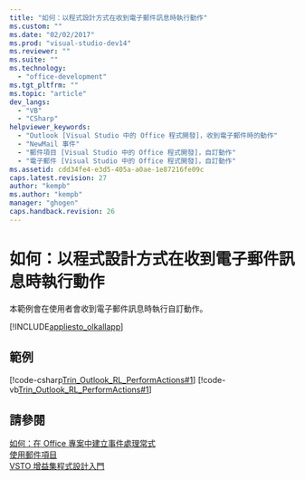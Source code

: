```yaml
---
title: "如何：以程式設計方式在收到電子郵件訊息時執行動作"
ms.custom: ""
ms.date: "02/02/2017"
ms.prod: "visual-studio-dev14"
ms.reviewer: ""
ms.suite: ""
ms.technology: 
  - "office-development"
ms.tgt_pltfrm: ""
ms.topic: "article"
dev_langs: 
  - "VB"
  - "CSharp"
helpviewer_keywords: 
  - "Outlook [Visual Studio 中的 Office 程式開發]，收到電子郵件時的動作"
  - "NewMail 事件"
  - "郵件項目 [Visual Studio 中的 Office 程式開發]，自訂動作"
  - "電子郵件 [Visual Studio 中的 Office 程式開發]，自訂動作"
ms.assetid: cdd34fe4-e3d5-405a-a0ae-1e87216fe09c
caps.latest.revision: 27
author: "kempb"
ms.author: "kempb"
manager: "ghogen"
caps.handback.revision: 26
---
```

# 如何：以程式設計方式在收到電子郵件訊息時執行動作
  本範例會在使用者會收到電子郵件訊息時執行自訂動作。  
  
 [!INCLUDE[appliesto_olkallapp](../vsto/includes/appliesto-olkallapp-md.md)]  
  
## 範例  
 [!code-csharp[Trin_Outlook_RL_PerformActions#1](../snippets/csharp/VS_Snippets_OfficeSP/Trin_Outlook_RL_PerformActions/CS/thisaddin.cs#1)]
 [!code-vb[Trin_Outlook_RL_PerformActions#1](../snippets/visualbasic/VS_Snippets_OfficeSP/Trin_Outlook_RL_PerformActions/VB/thisaddin.vb#1)]  
  
## 請參閱  
 [如何：在 Office 專案中建立事件處理常式](../vsto/how-to-create-event-handlers-in-office-projects.md)   
 [使用郵件項目](../vsto/working-with-mail-items.md)   
 [VSTO 增益集程式設計入門](../vsto/getting-started-programming-vsto-add-ins.md)  
  
  